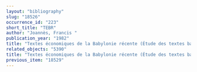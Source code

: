 ```yaml
---
layout: "bibliography"
slug: "18526"
occurrence_id: "223"
short_title: "TEBR"
author: "Joannès, Francis "
publication_year: "1982"
title: "Textes économiques de la Babylonie récente (Étude des textes babyloniens d'époque récent, cahier 6)"
related_objects: "5390"
title: "Textes économiques de la Babylonie récente (Étude des textes babyloniens d'époque récent, cahier 6)"
previous_item: "18529"
---
```

